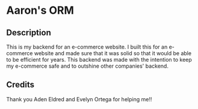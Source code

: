 # Aaron's ORM
## Description
This is my backend for an e-commerce website. I built this for an e-commerce website and made sure that it was solid so that it would be able to be efficient for years. This backend was made with the intention to keep my e-commerce safe and to outshine other companies' backend.
## Credits
Thank you Aden Eldred and Evelyn Ortega for helping me!!